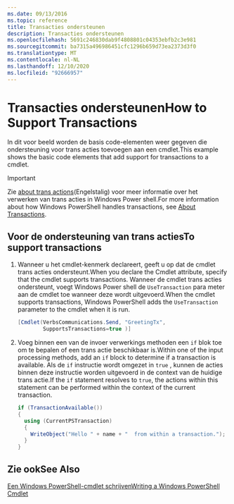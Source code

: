 ```yaml
---
ms.date: 09/13/2016
ms.topic: reference
title: Transacties ondersteunen
description: Transacties ondersteunen
ms.openlocfilehash: 5691c246830dab9f4808801c04353ebfb2c3e981
ms.sourcegitcommit: ba7315a496986451cfc1296b659d73ea2373d3f0
ms.translationtype: MT
ms.contentlocale: nl-NL
ms.lasthandoff: 12/10/2020
ms.locfileid: "92666957"
---
```

# <a name="how-to-support-transactions"></a><span data-ttu-id="86b3e-103">Transacties ondersteunen</span><span class="sxs-lookup"><span data-stu-id="86b3e-103">How to Support Transactions</span></span>

<span data-ttu-id="86b3e-104">In dit voor beeld worden de basis code-elementen weer gegeven die ondersteuning voor trans acties toevoegen aan een cmdlet.</span><span class="sxs-lookup"><span data-stu-id="86b3e-104">This example shows the basic code elements that add support for transactions to a cmdlet.</span></span>

> [!IMPORTANT]
> <span data-ttu-id="86b3e-105">Zie [about trans actions][about_Transactions](Engelstalig) voor meer informatie over het verwerken van trans acties in Windows Power shell.</span><span class="sxs-lookup"><span data-stu-id="86b3e-105">For more information about how Windows PowerShell handles transactions, see [About Transactions][about_Transactions].</span></span>

## <a name="to-support-transactions"></a><span data-ttu-id="86b3e-106">Voor de ondersteuning van trans acties</span><span class="sxs-lookup"><span data-stu-id="86b3e-106">To support transactions</span></span>

1. <span data-ttu-id="86b3e-107">Wanneer u het cmdlet-kenmerk declareert, geeft u op dat de cmdlet trans acties ondersteunt.</span><span class="sxs-lookup"><span data-stu-id="86b3e-107">When you declare the Cmdlet attribute, specify that the cmdlet supports transactions.</span></span>
   <span data-ttu-id="86b3e-108">Wanneer de cmdlet trans acties ondersteunt, voegt Windows Power shell de `UseTransaction` para meter aan de cmdlet toe wanneer deze wordt uitgevoerd.</span><span class="sxs-lookup"><span data-stu-id="86b3e-108">When the cmdlet supports transactions, Windows PowerShell adds the `UseTransaction` parameter to the cmdlet when it is run.</span></span>

    ```csharp
    [Cmdlet(VerbsCommunications.Send, "GreetingTx",
            SupportsTransactions=true )]
    ```

2. <span data-ttu-id="86b3e-109">Voeg binnen een van de invoer verwerkings methoden een `if` blok toe om te bepalen of een trans actie beschikbaar is.</span><span class="sxs-lookup"><span data-stu-id="86b3e-109">Within one of the input processing methods, add an `if` block to determine if a transaction is available.</span></span>
   <span data-ttu-id="86b3e-110">Als de `if` instructie wordt omgezet in `true` , kunnen de acties binnen deze instructie worden uitgevoerd in de context van de huidige trans actie.</span><span class="sxs-lookup"><span data-stu-id="86b3e-110">If the `if` statement resolves to `true`, the actions within this statement can be performed within the context of the current transaction.</span></span>

    ```csharp
    if (TransactionAvailable())
    {
      using (CurrentPSTransaction)
      {
        WriteObject("Hello " + name + "  from within a transaction.");
      }
    }
    ```

## <a name="see-also"></a><span data-ttu-id="86b3e-111">Zie ook</span><span class="sxs-lookup"><span data-stu-id="86b3e-111">See Also</span></span>

[<span data-ttu-id="86b3e-112">Een Windows PowerShell-cmdlet schrijven</span><span class="sxs-lookup"><span data-stu-id="86b3e-112">Writing a Windows PowerShell Cmdlet</span></span>](./writing-a-windows-powershell-cmdlet.md)

<!-- External URLs -->

[about_Transactions]: /powershell/module/Microsoft.PowerShell.Core/About/about_Transactions
